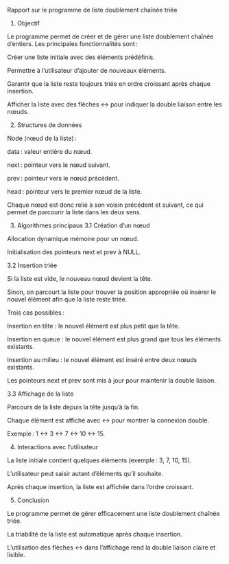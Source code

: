 Rapport sur le programme de liste doublement chaînée triée
1. Objectif

Le programme permet de créer et de gérer une liste doublement chaînée d’entiers.
Les principales fonctionnalités sont :

Créer une liste initiale avec des éléments prédéfinis.

Permettre à l’utilisateur d’ajouter de nouveaux éléments.

Garantir que la liste reste toujours triée en ordre croissant après chaque insertion.

Afficher la liste avec des flèches <-> pour indiquer la double liaison entre les nœuds.

2. Structures de données

Node (nœud de la liste) :

data : valeur entière du nœud.

next : pointeur vers le nœud suivant.

prev : pointeur vers le nœud précédent.

head : pointeur vers le premier nœud de la liste.

Chaque nœud est donc relié à son voisin précédent et suivant, ce qui permet de parcourir la liste dans les deux sens.

3. Algorithmes principaux
3.1 Création d’un nœud

Allocation dynamique mémoire pour un nœud.

Initialisation des pointeurs next et prev à NULL.

3.2 Insertion triée

Si la liste est vide, le nouveau nœud devient la tête.

Sinon, on parcourt la liste pour trouver la position appropriée où insérer le nouvel élément afin que la liste reste triée.

Trois cas possibles :

Insertion en tête : le nouvel élément est plus petit que la tête.

Insertion en queue : le nouvel élément est plus grand que tous les éléments existants.

Insertion au milieu : le nouvel élément est inséré entre deux nœuds existants.

Les pointeurs next et prev sont mis à jour pour maintenir la double liaison.

3.3 Affichage de la liste

Parcours de la liste depuis la tête jusqu’à la fin.

Chaque élément est affiché avec <-> pour montrer la connexion double.

Exemple : 1 <-> 3 <-> 7 <-> 10 <-> 15.

4. Interactions avec l’utilisateur

La liste initiale contient quelques éléments (exemple : 3, 7, 10, 15).

L’utilisateur peut saisir autant d’éléments qu’il souhaite.

Après chaque insertion, la liste est affichée dans l’ordre croissant.

5. Conclusion

Le programme permet de gérer efficacement une liste doublement chaînée triée.

La triabilité de la liste est automatique après chaque insertion.

L’utilisation des flèches <-> dans l’affichage rend la double liaison claire et lisible.
